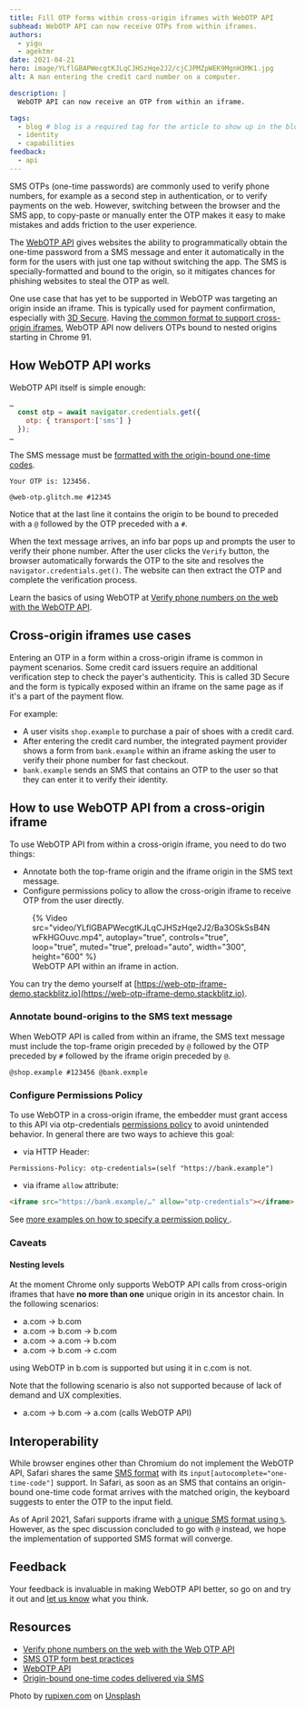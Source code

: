 ```yaml
---
title: Fill OTP forms within cross-origin iframes with WebOTP API
subhead: WebOTP API can now receive OTPs from within iframes.
authors:
  - yigu
  - agektmr
date: 2021-04-21
hero: image/YLflGBAPWecgtKJLqCJHSzHqe2J2/cjCJPMZpWEK9MgnH3MK1.jpg
alt: A man entering the credit card number on a computer.

description: |
  WebOTP API can now receive an OTP from within an iframe.

tags:
  - blog # blog is a required tag for the article to show up in the blog.
  - identity
  - capabilities
feedback:
  - api
---
```

SMS OTPs (one-time passwords) are commonly used to verify phone numbers, for
example as a second step in authentication, or to verify payments on the web. 
However, switching between the browser and the SMS app, to copy-paste or manually
enter the OTP makes it easy to make mistakes and adds friction to the user experience.

The [WebOTP API](/web-otp) gives websites the ability to programmatically
obtain the one-time password from a SMS message and enter it
automatically in the form for the users with just one tap without switching the
app. The SMS is specially-formatted and bound to the origin, so it mitigates
chances for phishing websites to steal the OTP as well.

One use case that has yet to be supported in WebOTP was targeting an origin
inside an iframe. This is typically used for payment confirmation, especially
with [3D Secure](https://en.wikipedia.org/wiki/3-D_Secure). Having [the common
format to support cross-origin
iframes](https://wicg.github.io/sms-one-time-codes/), WebOTP API now delivers
OTPs bound to nested origins starting in Chrome 91.

## How WebOTP API works

WebOTP API itself is simple enough:

```js
…
  const otp = await navigator.credentials.get({
    otp: { transport:['sms'] }
  });
…
```

The SMS message must be [formatted with the origin-bound one-time
codes](/web-otp/#format).

```text
Your OTP is: 123456.

@web-otp.glitch.me #12345
```

Notice that at the last line it contains the origin to be bound to preceded with
a `@` followed by the OTP preceded with a `#`.

When the text message arrives, an info bar pops up and prompts the user to
verify their phone number. After the user clicks the `Verify` button, the
browser automatically forwards the OTP to the site and resolves the
`navigator.credentials.get()`. The website can then extract the OTP and complete
the verification process.

Learn the basics of using WebOTP at [Verify phone numbers on the web with the
WebOTP API](/web-otp/).

## Cross-origin iframes use cases

Entering an OTP in a form within a cross-origin iframe is common in payment
scenarios. Some credit card issuers require an additional verification step to
check the payer's authenticity. This is called 3D Secure and the form is
typically exposed within an iframe on the same page as if it's a part of the
payment flow.

For example:

* A user visits `shop.example` to purchase a pair of shoes with a credit card.
* After entering the credit card number, the integrated payment provider shows a
  form from `bank.example` within an iframe asking the user to verify their
  phone number for fast checkout.
* `bank.example` sends an SMS that contains an OTP to the user so that they can
  enter it to verify their identity.

## How to use WebOTP API from a cross-origin iframe

To use WebOTP API from within a cross-origin iframe, you need to do two
things:

* Annotate both the top-frame origin and the iframe origin in the SMS text
  message.
* Configure permissions policy to allow the cross-origin iframe to receive OTP
  from the user directly.

<figure>
{% Video
  src="video/YLflGBAPWecgtKJLqCJHSzHqe2J2/Ba3OSkSsB4NwFkHGOuvc.mp4",
  autoplay="true",
  controls="true",
  loop="true",
  muted="true",
  preload="auto",
  width="300",
  height="600" %}
  <figcaption>
    WebOTP API within an iframe in action.
  </figcaption>
</figure>

You can try the demo yourself at
[https://web-otp-iframe-demo.stackblitz.io](https://web-otp-iframe-demo.stackblitz.io).

### Annotate bound-origins to the SMS text message

When WebOTP API is called from within an iframe, the SMS text message must
include the top-frame origin preceded by `@` followed by the OTP preceded by `#`
followed by the iframe origin preceded by `@`.

```text
@shop.example #123456 @bank.exmple
```

### Configure Permissions Policy

To use WebOTP in a cross-origin iframe, the embedder must grant access to this
API via otp-credentials [permissions policy](https://developer.chrome.com/docs/privacy-sandbox/permissions-policy/) to avoid unintended
behavior. In general there are two ways to achieve this goal:

- via HTTP Header:

```http
Permissions-Policy: otp-credentials=(self "https://bank.example")
```

- via iframe `allow` attribute:

```html
<iframe src="https://bank.example/…" allow="otp-credentials"></iframe>
```

See [more examples on how to specify a permission policy
](https://developer.chrome.com/docs/privacy-sandbox/permissions-policy/).

### Caveats

#### Nesting levels

At the moment Chrome only supports WebOTP API calls from cross-origin iframes
that have **no more than one** unique origin in its ancestor chain. In the
following scenarios:

* a.com -> b.com
* a.com -> b.com -> b.com
* a.com -> a.com -> b.com
* a.com -> b.com -> c.com

using WebOTP in b.com is supported but using it in c.com is not.

Note that the following scenario is also not supported because of lack of demand
and UX complexities.

* a.com -> b.com -> a.com (calls WebOTP API)

## Interoperability

While browser engines other than Chromium do not implement the WebOTP API,
Safari shares the same [SMS format](https://wicg.github.io/sms-one-time-codes/)
with its `input[autocomplete="one-time-code"]` support. In Safari, as soon as an
SMS that contains an origin-bound one-time code format arrives with the matched
origin, the keyboard suggests to enter the OTP to the input field.

As of April 2021, Safari supports iframe with [a unique SMS format using
`%`](https://github.com/WICG/sms-one-time-codes/issues/4#issuecomment-709557866).
However, as the spec discussion concluded to go with `@` instead, we hope the
implementation of supported SMS format will converge.

## Feedback

Your feedback is invaluable in making WebOTP API better, so go on and try it out
and [let us know](https://bugs.chromium.org/p/chromium/issues/detail?id=1136506)
what you think.

## Resources

* [Verify phone numbers on the web with the Web OTP
  API](/web-otp/)
* [SMS OTP form best practices](/sms-otp-form/)
* [WebOTP API](https://wicg.github.io/web-otp/)
* [Origin-bound one-time codes delivered via
  SMS](https://wicg.github.io/sms-one-time-codes/)

Photo by [rupixen.com](https://unsplash.com/@rupixen?utm_source=unsplash&utm_medium=referral&utm_content=creditCopyText) on [Unsplash](https://unsplash.com/s/photos/online-payment?utm_source=unsplash&utm_medium=referral&utm_content=creditCopyText)
